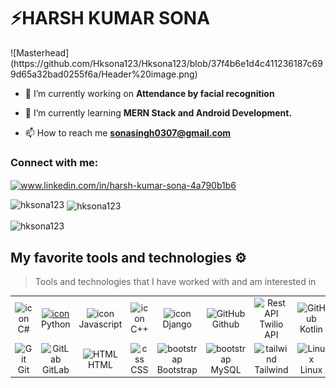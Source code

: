 <h1>⚡️HARSH KUMAR SONA</h1>
![Masterhead](https://github.com/Hksona123/Hksona123/blob/37f4b6e1d4c411236187c699d65a32bad0255f6a/Header%20image.png)

- 🔭 I’m currently working on **Attendance by facial recognition**

- 🌱 I’m currently learning **MERN Stack and Android Development.**

- 📫 How to reach me **sonasingh0307@gmail.com**

<h3 align="left">Connect with me:</h3>
<p align="left">
<a href="https://linkedin.com/in/www.linkedin.com/in/harsh-kumar-sona-4a790b1b6" target="blank"><img align="center" src="https://raw.githubusercontent.com/rahuldkjain/github-profile-readme-generator/master/src/images/icons/Social/linked-in-alt.svg" alt="www.linkedin.com/in/harsh-kumar-sona-4a790b1b6" height="30" width="40" /></a>
</p>

<p><img align="left" src="https://github-readme-stats.vercel.app/api/top-langs?username=hksona123&show_icons=true&locale=en&layout=compact" alt="hksona123" /></p>

<p>&nbsp;<img align="center" src="https://github-readme-stats.vercel.app/api?username=hksona123&show_icons=true&locale=en" alt="hksona123" /></p>

<p><img align="center" src="https://github-readme-streak-stats.herokuapp.com/?user=hksona123&" alt="hksona123" /></p>

## My favorite tools and technologies ⚙️

> Tools and technologies that I have worked with and am interested in
<table>
  <tr>
    <td align="center" width="96">
        <img src="https://techstack-generator.vercel.app/csharp-icon.svg" alt="icon" width="65" height="65" />
      <br>C#
    </td>
    <td align="center" width="96">
      <a href="#macropower-tech">
        <img src="https://techstack-generator.vercel.app/python-icon.svg" alt="icon" width="65" height="65" />
      </a>
      <br>Python
    </td>
    <td align="center" width="96">
        <img src="https://techstack-generator.vercel.app/js-icon.svg" alt="icon" width="65" height="65" />
      <br>Javascript
    </td>
    <td align="center" width="96">
        <img src="https://techstack-generator.vercel.app/cpp-icon.svg" alt="icon" width="65" height="65" />
      <br>C++
    </td>
       <td align="center" width="96">
        <img src="https://techstack-generator.vercel.app/django-icon.svg" alt="icon" width="65" height="65" />
      <br>Django
    </td>
       <td align="center" width="96">
        <img src="https://techstack-generator.vercel.app/github-icon.svg" width="65" height="65" alt="GitHub" />
      <br>Github
    </td>
          <td align="center" width="96">
        <img src="https://imgs.search.brave.com/3Lr48AHAIgpjEhN1jKDJHNMKAsKT5xVfgDb4JkOwGUw/rs:fit:500:0:0/g:ce/aHR0cHM6Ly9hc3Nl/dC5icmFuZGZldGNo/LmlvL2lkVDd3Vm9f/ekwvaWRaRWV6V3g0/NS5zdmc_dXBkYXRl/ZD0xNjY4NTE1NTg0/NTE3.svg" width="65" height="65" alt="Rest API" />
      <br>Twilio API
    </td>
 <td align="center" width="96">
        <img src="https://imgs.search.brave.com/rVUuJDmjnu4z_bxSaZ2p7yJ0RhKW0d75_r5GFcNDwkA/rs:fit:500:0:0/g:ce/aHR0cHM6Ly9sb2dv/dHlwLnVzL2ZpbGUv/a290bGluLnN2Zw.svg" width="65" height="65" alt="GitHub" />
      <br>Kotlin
    </td>
  </tr>
  <tr>
    <td align="center" width="96">
        <img src="https://skillicons.dev/icons?i=git" width="48" height="48" alt="Git" />
      <br>Git
    </td>
    <td align="center"  width="96">
        <img src="https://skillicons.dev/icons?i=gitlab" width="48" height="48" alt="GitLab" />
      <br>GitLab
    </td>
    <td align="center"  width="96">
        <img src="https://skillicons.dev/icons?i=html" width="48" height="48" alt="HTML" />
      <br>HTML
    </td>
    <td align="center" width="96">
        <img src="https://skillicons.dev/icons?i=css" width="48" height="48" alt="css" />
      <br>CSS
    </td>
    <td align="center"  width="96">
        <img src="https://skillicons.dev/icons?i=bootstrap" width="48" height="48" alt="bootstrap" />
      <br>Bootstrap
    </td>
     <td align="center"  width="96">
        <img src="https://imgs.search.brave.com/tPLuwtV0HpzWekuK_47THmcceJjumOIFhF0rpYpCPzg/rs:fit:500:0:0/g:ce/aHR0cHM6Ly9wbmdp/bWcuY29tL3VwbG9h/ZHMvbXlzcWwvbXlz/cWxfUE5HMjIucG5n" width="48" height="48" alt="bootstrap" />
      <br>MySQL
    </td>
    <td align="center" width="96">
        <img src="https://skillicons.dev/icons?i=tailwind" width="48" height="48" alt="tailwind" />
      <br>Tailwind
    </td>
            <td align="center" width="96">
        <img src="https://skillicons.dev/icons?i=linux" width="48" height="48" alt="Linux" />
      <br>Linux
    </td>
  </tr>
 <tr>
 </tr>
</table>
